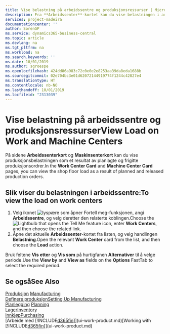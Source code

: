 ```yaml
---
title: Vise belastning på arbeidssentre og produksjonsressurser | Microsoft-dokumentasjon
description: Fra **Arbeidssenter**-kortet kan du vise belastningen i arbeidssentrene som et resultat av frigitte produksjonsordrer.
services: project-madeira
documentationcenter: ''
author: SorenGP
ms.service: dynamics365-business-central
ms.topic: article
ms.devlang: na
ms.tgt_pltfrm: na
ms.workload: na
ms.search.keywords: ''
ms.date: 10/01/2019
ms.author: sgroespe
ms.openlocfilehash: 424dd86a983c72c0e0e2e8253aa39da8eda1688b
ms.sourcegitcommit: 02e704bc3e01d62072144919774f1244c42827e4
ms.translationtype: HT
ms.contentlocale: nb-NO
ms.lasthandoff: 10/01/2019
ms.locfileid: "2313039"
---
```

# <a name="view-load-on-work-and-machine-centers"></a><span data-ttu-id="7d882-103">Vise belastning på arbeidssentre og produksjonsressurser</span><span class="sxs-lookup"><span data-stu-id="7d882-103">View Load on Work and Machine Centers</span></span>
<span data-ttu-id="7d882-104">På sidene **Arbeidssenterkort** og **Maskinsenterkort** kan du vise produksjonsbelastningen som et resultat av planlagte og frigitte produksjonsordrer.</span><span class="sxs-lookup"><span data-stu-id="7d882-104">In the **Work Center Card** and **Machine Center Card** pages, you can view the shop floor load as a result of planned and released production orders.</span></span>    

## <a name="to-view-the-load-on-work-centers"></a><span data-ttu-id="7d882-105">Slik viser du belastningen i arbeidssentre:</span><span class="sxs-lookup"><span data-stu-id="7d882-105">To view the load on work centers</span></span>  
1.  <span data-ttu-id="7d882-106">Velg ikonet ![lyspære som åpner Fortell meg-funksjonen](media/ui-search/search_small.png "Fortell hva du vil gjøre"), angi **Arbeidssentre**, og velg deretter den relaterte koblingen.</span><span class="sxs-lookup"><span data-stu-id="7d882-106">Choose the ![Lightbulb that opens the Tell Me feature](media/ui-search/search_small.png "Tell me what you want to do") icon, enter **Work Centers**, and then choose the related link.</span></span>  
2.  <span data-ttu-id="7d882-107">Åpne det aktuelle **Arbeidssenter**-kortet fra listen, og velg handlingen **Belastning**.</span><span class="sxs-lookup"><span data-stu-id="7d882-107">Open the relevant **Work Center** card from the list, and then choose the **Load** action.</span></span>  

<span data-ttu-id="7d882-108">Bruk feltene **Vis etter** og **Vis som** på hurtigfanen **Alternativer** til å velge periode.</span><span class="sxs-lookup"><span data-stu-id="7d882-108">Use the **View by** and **View as** fields on the **Options** FastTab to select the required period.</span></span>  

## <a name="see-also"></a><span data-ttu-id="7d882-109">Se også</span><span class="sxs-lookup"><span data-stu-id="7d882-109">See Also</span></span>  
<span data-ttu-id="7d882-110">[Produksjon](production-manage-manufacturing.md)  </span><span class="sxs-lookup"><span data-stu-id="7d882-110">[Manufacturing](production-manage-manufacturing.md)  </span></span>  
[<span data-ttu-id="7d882-111">Definere produksjon</span><span class="sxs-lookup"><span data-stu-id="7d882-111">Setting Up Manufacturing</span></span>](production-configure-production-processes.md)  
<span data-ttu-id="7d882-112">[Planlegging](production-planning.md)    </span><span class="sxs-lookup"><span data-stu-id="7d882-112">[Planning](production-planning.md)    </span></span>  
[<span data-ttu-id="7d882-113">Lager</span><span class="sxs-lookup"><span data-stu-id="7d882-113">Inventory</span></span>](inventory-manage-inventory.md)  
[<span data-ttu-id="7d882-114">Innkjøp</span><span class="sxs-lookup"><span data-stu-id="7d882-114">Purchasing</span></span>](purchasing-manage-purchasing.md)  
<span data-ttu-id="7d882-115">[Arbeide med [!INCLUDE[d365fin](includes/d365fin_md.md)]](ui-work-product.md)</span><span class="sxs-lookup"><span data-stu-id="7d882-115">[Working with [!INCLUDE[d365fin](includes/d365fin_md.md)]](ui-work-product.md)</span></span>
